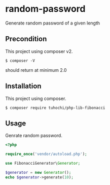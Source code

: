 # random-password

Generate random password of a given length

## Precondition

This project using composer v2.

```
$ composer -V
```

should return at minimum 2.0

## Installation

This project using composer.

```
$ composer require tuhochi/php-lib-fibonacci
```

## Usage

Genrate random password.

```php
<?php

require_once('vendor/autoload.php');

use FibonacciGenerator\Generator;

$generator = new Generator();
echo $generator->generate(10);
```